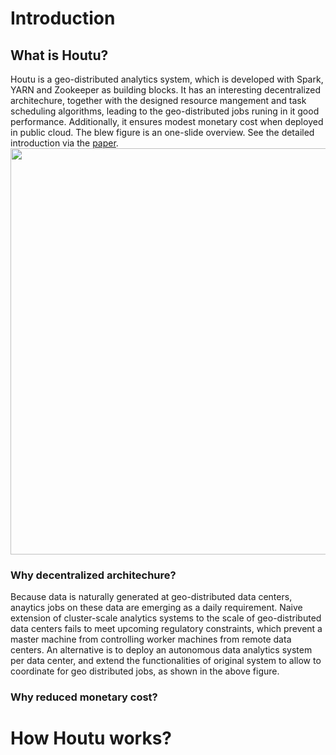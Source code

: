 Introduction
===
What is Houtu?
--- 
Houtu is a geo-distributed analytics system, which is developed with Spark, YARN and Zookeeper as building blocks. It has an interesting decentralized architechure, together with the designed resource mangement and task scheduling algorithms, leading to the geo-distributed jobs runing in it good performance. Additionally, it ensures modest monetary cost when deployed in public cloud. The blew figure is an one-slide overview. See the detailed introduction via the [paper](https://github.com/DislabNJU/Houtu/blob/branch-0.2/Houtu-tech-report.pdf).
<img width="650" src="https://github.com/DislabNJU/Houtu/blob/branch-0.2/aa.PNG"/>
### Why decentralized architechure?
Because data is naturally generated at geo-distributed data centers, anaytics jobs on these data are emerging as a daily requirement. Naive extension of cluster-scale analytics systems to the scale of geo-distributed data centers fails to meet upcoming regulatory constraints, which prevent a master machine from controlling worker machines from remote data centers. An alternative is to deploy an autonomous data analytics system per data center, and extend the functionalities of original system to allow to coordinate for geo distributed jobs, as shown in the above figure.
### Why reduced monetary cost?

How Houtu works?
===
